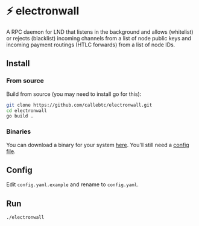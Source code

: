 # ⚡️ electronwall
A RPC daemon for LND that listens in the background and allows (whitelist) or rejects (blacklist) incoming channels from a list of node public keys and incoming payment routings (HTLC forwards) from a list of node IDs.

## Install

### From source
Build from source (you may need to install go for this):

```bash
git clone https://github.com/callebtc/electronwall.git
cd electronwall
go build .
```

### Binaries

You can download a binary for your system [here](https://github.com/callebtc/electronwall/releases). You'll still need a [config file](https://github.com/callebtc/electronwall/blob/main/config.yaml.example).

## Config
Edit `config.yaml.example` and rename to `config.yaml`.

## Run

```bash
./electronwall
```

